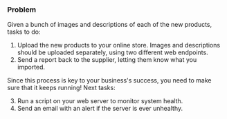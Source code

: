 ### Problem 

Given a bunch of images and descriptions of each of the new products, tasks to do:

1. Upload the new products to your online store. Images and descriptions should 
be uploaded separately, using two different web endpoints.
2. Send a report back to the supplier, letting them know what you imported.

Since this process is key to your business's success, you need to make sure 
that it keeps running! Next tasks:

3. Run a script on your web server to monitor system health.
4. Send an email with an alert if the server is ever unhealthy.
